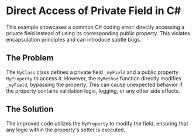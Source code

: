 # Direct Access of Private Field in C#
This example showcases a common C# coding error: directly accessing a private field instead of using its corresponding public property. This violates encapsulation principles and can introduce subtle bugs.

## The Problem
The `MyClass` class defines a private field `_myField` and a public property `MyProperty` to access it.  However, the `MyMethod` function directly modifies `_myField`, bypassing the property.  This can cause unexpected behavior if the property contains validation logic, logging, or any other side effects.

## The Solution
The improved code utilizes the `MyProperty` to modify the field, ensuring that any logic within the property's setter is executed.